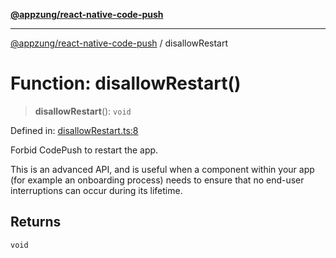 [**@appzung/react-native-code-push**](../README.md)

---

[@appzung/react-native-code-push](../README.md) / disallowRestart

# Function: disallowRestart()

> **disallowRestart**(): `void`

Defined in: [disallowRestart.ts:8](https://github.com/AppZung/react-native-code-push/blob/5f900017beec34f1e037ac881585c7f5fb00d5dd/src/disallowRestart.ts#L8)

Forbid CodePush to restart the app.

This is an advanced API, and is useful when a component within your app (for example an onboarding process) needs to ensure that no end-user interruptions can occur during its lifetime.

## Returns

`void`
